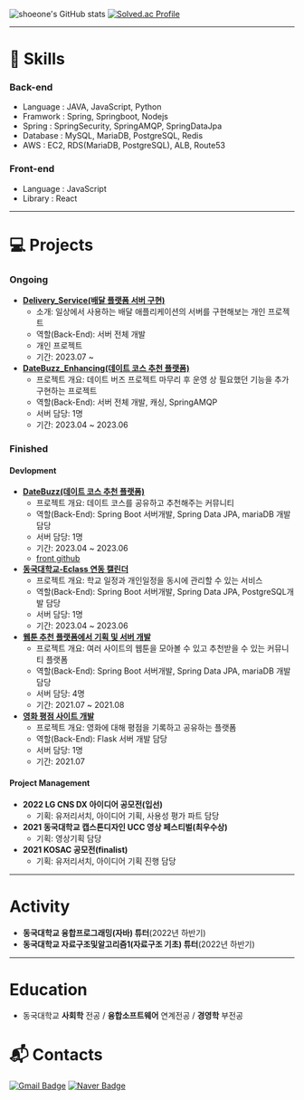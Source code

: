 
<!--
**shoeone96/shoeone96** is a ✨ _special_ ✨ repository because its `README.md` (this file) appears on your GitHub profile.

Here are some ideas to get you started:

- 🔭 I’m currently working on ...
- 🌱 I’m currently learning ...
- 👯 I’m looking to collaborate on ...
- 🤔 I’m looking for help with ...
- 💬 Ask me about ...
- 📫 How to reach me: ...
- 😄 Pronouns: ...
- ⚡ Fun fact: ...
-->

![shoeone's GitHub stats](https://github-readme-stats.vercel.app/api?username=shoeone96&show_icons=true&theme=radical)
[![Solved.ac Profile](http://mazassumnida.wtf/api/v2/generate_badge?boj=fkfkfk1800)](https://solved.ac/fkfkfk1800/)

---

# 💪 Skills
### Back-end
- Language : JAVA, JavaScript, Python
- Framwork : Spring, Springboot, Nodejs
- Spring : SpringSecurity, SpringAMQP, SpringDataJpa
- Database : MySQL, MariaDB, PostgreSQL, Redis
- AWS : EC2, RDS(MariaDB, PostgreSQL), ALB, Route53

### Front-end
- Language : JavaScript
- Library : React

---

# 💻 Projects
### Ongoing
- **[Delivery_Service(배달 플랫폼 서버 구현)](https://github.com/shoeone96/Delivery_service)**
    - 소개: 일상에서 사용하는 배달 애플리케이션의 서버를 구현해보는 개인 프로젝트
    - 역할(Back-End): 서버 전체 개발
    - 개인 프로젝트
    - 기간: 2023.07 ~
- **[DateBuzz_Enhancing(데이트 코스 추천 플랫폼)](https://github.com/shoeone96/datebuzz)**
    - 프로젝트 개요: 데이트 버즈 프로젝트 마무리 후 운영 상 필요했던 기능을 추가 구현하는 프로젝트
    - 역할(Back-End): 서버 전체 개발, 캐싱, SpringAMQP
    - 서버 담당: 1명
    - 기간: 2023.04 ~ 2023.06
 
### Finished
#### Devlopment
- **[DateBuzz(데이트 코스 추천 플랫폼)](https://github.com/CSID-DGU/2023-1-SCS4031-Momentree-2)**
    - 프로젝트 개요: 데이트 코스를 공유하고 추천해주는 커뮤니티
    - 역할(Back-End): Spring Boot 서버개발, Spring Data JPA, mariaDB 개발 담당
    - 서버 담당: 1명
    - 기간: 2023.04 ~ 2023.06
    - [front github]()
- **[동국대학교-Eclass 연동 캘린더](https://github.com/shoeone96/2023-1-OSSProj-NoQuestionMark-2)**
    - 프로젝트 개요: 학교 일정과 개인일정을 동시에 관리할 수 있는 서비스 
    - 역할(Back-End): Spring Boot 서버개발, Spring Data JPA, PostgreSQL개발 담당
    - 서버 담당: 1명
    - 기간: 2023.04 ~ 2023.06
- **[웹툰 추천 플랫폼에서 기획 및 서버 개발](https://github.com/yeonnwoo/Webtooni_server)**
    - 프로젝트 개요: 여러 사이트의 웹툰을 모아볼 수 있고 추천받을 수 있는 커뮤니티 플랫폼
    - 역할(Back-End): Spring Boot 서버개발, Spring Data JPA, mariaDB 개발 담당
    - 서버 담당: 4명
    - 기간: 2021.07 ~ 2021.08
- **[영화 평점 사이트 개발](https://github.com/shoeone96/haghae99-week-1-group-36-)**
    - 프로젝트 개요: 영화에 대해 평점을 기록하고 공유하는 플랫폼
    - 역할(Back-End): Flask 서버 개발 담당
    - 서버 담당: 1명
    - 기간: 2021.07
  
#### Project Management
- **2022 LG CNS DX 아이디어 공모전(입선)**
    - 기획: 유저리서치, 아이디어 기획, 사용성 평가 파트 담당
- **2021 동국대학교 캡스톤디자인 UCC 영상 페스티벌(최우수상)**
    - 기획: 영상기획 담당
- **2021 KOSAC 공모전(finalist)**
    - 기획: 유저리서치, 아이디어 기획 진행 담당

---

# Activity
- **동국대학교 융합프로그래밍(자바) 튜터**(2022년 하반기)
- **동국대학교 자료구조및알고리즘1(자료구조 기초) 튜터**(2022년 하반기)

---

# Education
- 동국대학교 **사회학** 전공 / **융합소프트웨어** 연계전공 / **경영학** 부전공
 
# :mailbox_with_mail: Contacts
[![Gmail Badge](https://img.shields.io/badge/Gmail-d14836?style=flat-square&logo=Gmail&logoColor=white&link=mailto:dlwnddnjs96@gmail.com)](mailto:kimsh1691@gmail.com)
[![Naver Badge](https://img.shields.io/badge/Naver-03C75A?style=flat-square&logo=Naver&logoColor=white&link=mailto:dlwnddnjs96@naver.com)](mailto:rlatngus1691@naver.com)
